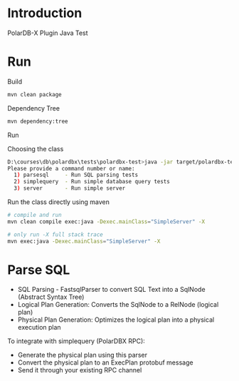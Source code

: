 # Introduction

PolarDB-X Plugin Java Test

# Run

Build

```bash
mvn clean package
```

Dependency Tree

```bash
mvn dependency:tree
```

Run

Choosing the class

```bash
D:\courses\db\polardbx\tests\polardbx-test>java -jar target/polardbx-test-1.0-SNAPSHOT.jar
Please provide a command number or name:
  1) parsesql     - Run SQL parsing tests
  2) simplequery  - Run simple database query tests
  3) server       - Run simple server
```

Run the class directly using maven

```bash
# compile and run
mvn clean compile exec:java -Dexec.mainClass="SimpleServer" -X

# only run -X full stack trace
mvn exec:java -Dexec.mainClass="SimpleServer" -X
```

# Parse SQL

- SQL Parsing - FastsqlParser to convert SQL Text into a SqlNode (Abstract Syntax Tree)
- Logical Plan Generation: Converts the SqlNode to a RelNode (logical plan)
- Physical Plan Generation: Optimizes the logical plan into a physical execution plan

To integrate with simplequery (PolarDBX RPC):

- Generate the physical plan using this parser
- Convert the physical plan to an ExecPlan protobuf message
- Send it through your existing RPC channel


